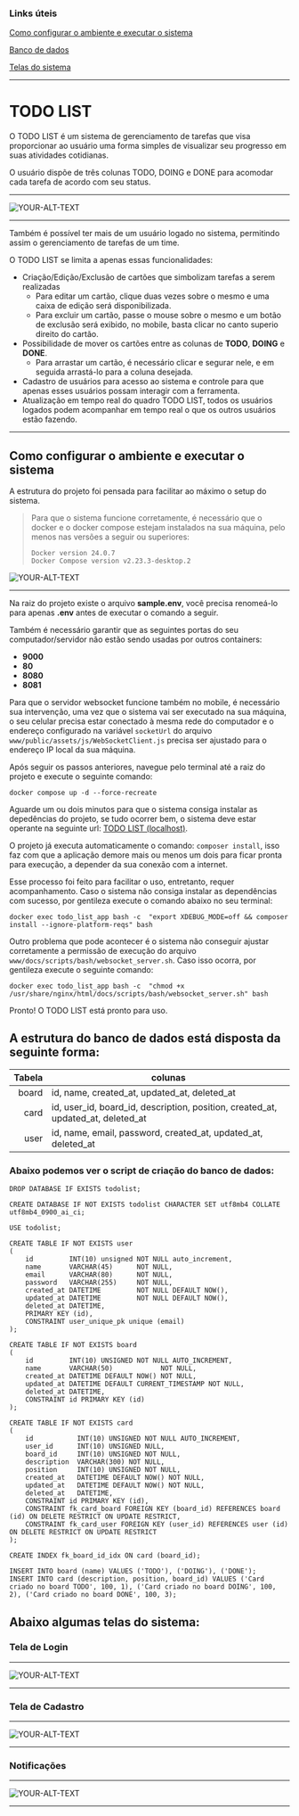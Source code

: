 ### Links úteis
[Como configurar o ambiente e executar o sistema](#como-configurar-o-ambiente-e-executar-o-sistema)

[Banco de dados](#a-estrutura-do-banco-de-dados-está-disposta-da-seguinte-forma)

[Telas do sistema](#abaixo-algumas-telas-do-sistema)

---

# TODO LIST

O TODO LIST é um sistema de gerenciamento de tarefas que visa proporcionar ao usuário uma forma simples de visualizar seu progresso em suas atividades cotidianas.

O usuário dispõe de três colunas TODO, DOING e DONE para acomodar cada tarefa de acordo com seu status.

---

<picture>
 <img alt="YOUR-ALT-TEXT" src="www/docs/img/homescreen.png">
</picture>

---

Também é possível ter mais de um usuário logado no sistema, permitindo assim o gerenciamento de tarefas de um time.

O TODO LIST se limita a apenas essas funcionalidades:

- Criação/Edição/Exclusão de cartões que simbolizam tarefas a serem realizadas
  - Para editar um cartão, clique duas vezes sobre o mesmo e uma caixa de edição será disponibilizada.
  - Para excluir um cartão, passe o mouse sobre o mesmo e um botão de exclusão será exibido, no mobile, basta clicar no canto superio direito do cartão.
- Possibilidade de mover os cartões entre as colunas de **TODO**, **DOING** e **DONE**.
  - Para arrastar um cartão, é necessário clicar e segurar nele, e em seguida arrastá-lo para a coluna desejada.
- Cadastro de usuários para acesso ao sistema e controle para que apenas esses usuários possam interagir com a ferramenta.
- Atualização em tempo real do quadro TODO LIST, todos os usuários logados podem acompanhar em tempo real o que os outros usuários estão fazendo.

---

## Como configurar o ambiente e executar o sistema

A estrutura do projeto foi pensada para facilitar ao máximo o setup do sistema. 

> Para que o sistema funcione corretamente, é necessário que o docker e o docker compose estejam instalados na sua máquina, pelo menos nas versões a seguir ou superiores:
> ```
> Docker version 24.0.7
> Docker Compose version v2.23.3-desktop.2
> ```


<picture>
 <img alt="YOUR-ALT-TEXT" src="www/docs/img/docker_version_docker_compose_version.png">
</picture>

---

Na raiz do projeto existe o arquivo **sample.env**, você precisa renomeá-lo para apenas **.env** antes de executar o comando a seguir.


Também é necessário garantir que as seguintes portas do seu computador/servidor não estão sendo usadas por outros containers:
   - **9000**
   - **80**
   - **8080**
   - **8081**

Para que o servidor websocket funcione também no mobile, é necessário sua intervenção, uma vez que o sistema vai ser executado na sua máquina, o seu celular precisa estar conectado à mesma rede do computador
e o endereço configurado na variável ```socketUrl``` do arquivo ```www/public/assets/js/WebSocketClient.js``` precisa ser ajustado para o endereço IP local da sua máquina.  



Após seguir os passos anteriores, navegue pelo terminal até a raiz do projeto e execute o seguinte comando:
```
docker compose up -d --force-recreate   
```

Aguarde um ou dois minutos para que o sistema consiga instalar as depedências do projeto, se tudo ocorrer bem, o sistema deve estar operante na seguinte url: [TODO LIST (localhost)](http://localhost/).

O projeto já executa automaticamente o comando: ``` composer install ```, isso faz com que a aplicação demore mais ou menos um dois para ficar pronta para execução, a depender da sua conexão com a internet.

Esse processo foi feito para facilitar o uso, entretanto, requer acompanhamento. Caso o sistema não consiga instalar as dependências com sucesso, por gentileza execute o comando abaixo no seu terminal:

```
docker exec todo_list_app bash -c  "export XDEBUG_MODE=off && composer install --ignore-platform-reqs" bash
```

Outro problema que pode acontecer é o sistema não conseguir ajustar corretamente a permissão de execução do arquivo  ```www/docs/scripts/bash/websocket_server.sh```. Caso isso ocorra, por gentileza execute o seguinte comando:

```
docker exec todo_list_app bash -c  "chmod +x /usr/share/nginx/html/docs/scripts/bash/websocket_server.sh" bash
```
Pronto! O TODO LIST está pronto para uso.


## A estrutura do banco de dados está disposta da seguinte forma:


| Tabela | colunas                                                                           |
|-------:|-----------------------------------------------------------------------------------|
|  board | id, name, created_at, updated_at, deleted_at                                      |
|   card | id, user_id, board_id, description, position,  created_at, updated_at, deleted_at |
|   user | id, name, email, password, created_at, updated_at, deleted_at                     |


### Abaixo podemos ver o script de criação do banco de dados:

``` 
DROP DATABASE IF EXISTS todolist;

CREATE DATABASE IF NOT EXISTS todolist CHARACTER SET utf8mb4 COLLATE utf8mb4_0900_ai_ci;

USE todolist;

CREATE TABLE IF NOT EXISTS user
(
    id         INT(10) unsigned NOT NULL auto_increment,
    name       VARCHAR(45)      NOT NULL,
    email      VARCHAR(80)      NOT NULL,
    password   VARCHAR(255)     NOT NULL,
    created_at DATETIME         NOT NULL DEFAULT NOW(),
    updated_at DATETIME         NOT NULL DEFAULT NOW(),
    deleted_at DATETIME,
    PRIMARY KEY (id),
    CONSTRAINT user_unique_pk unique (email)
);

CREATE TABLE IF NOT EXISTS board
(
    id         INT(10) UNSIGNED NOT NULL AUTO_INCREMENT,
    name       VARCHAR(50)            NOT NULL,
    created_at DATETIME DEFAULT NOW() NOT NULL,
    updated_at DATETIME DEFAULT CURRENT_TIMESTAMP NOT NULL,
    deleted_at DATETIME,
    CONSTRAINT id PRIMARY KEY (id)
);

CREATE TABLE IF NOT EXISTS card
(
    id           INT(10) UNSIGNED NOT NULL AUTO_INCREMENT,
    user_id      INT(10) UNSIGNED NULL,
    board_id     INT(10) UNSIGNED NOT NULL,
    description  VARCHAR(300) NOT NULL,
    position     INT(10) UNSIGNED NOT NULL,
    created_at   DATETIME DEFAULT NOW() NOT NULL,
    updated_at   DATETIME DEFAULT NOW() NOT NULL,
    deleted_at   DATETIME,
    CONSTRAINT id PRIMARY KEY (id),
    CONSTRAINT fk_card_board FOREIGN KEY (board_id) REFERENCES board (id) ON DELETE RESTRICT ON UPDATE RESTRICT,
    CONSTRAINT fk_card_user FOREIGN KEY (user_id) REFERENCES user (id) ON DELETE RESTRICT ON UPDATE RESTRICT
);

CREATE INDEX fk_board_id_idx ON card (board_id);

INSERT INTO board (name) VALUES ('TODO'), ('DOING'), ('DONE');
INSERT INTO card (description, position, board_id) VALUES ('Card criado no board TODO', 100, 1), ('Card criado no board DOING', 100, 2), ('Card criado no board DONE', 100, 3);
```


## Abaixo algumas telas do sistema:

### Tela de Login

---

<picture>
 <img alt="YOUR-ALT-TEXT" src="www/docs/img/loginscreen.png">
</picture>

---

### Tela de Cadastro

---

<picture>
 <img alt="YOUR-ALT-TEXT" src="www/docs/img/signupscreen.png">
</picture>

---

### Notificações

---

<picture>
 <img alt="YOUR-ALT-TEXT" src="www/docs/img/notifications_popup.png">
</picture>

---

